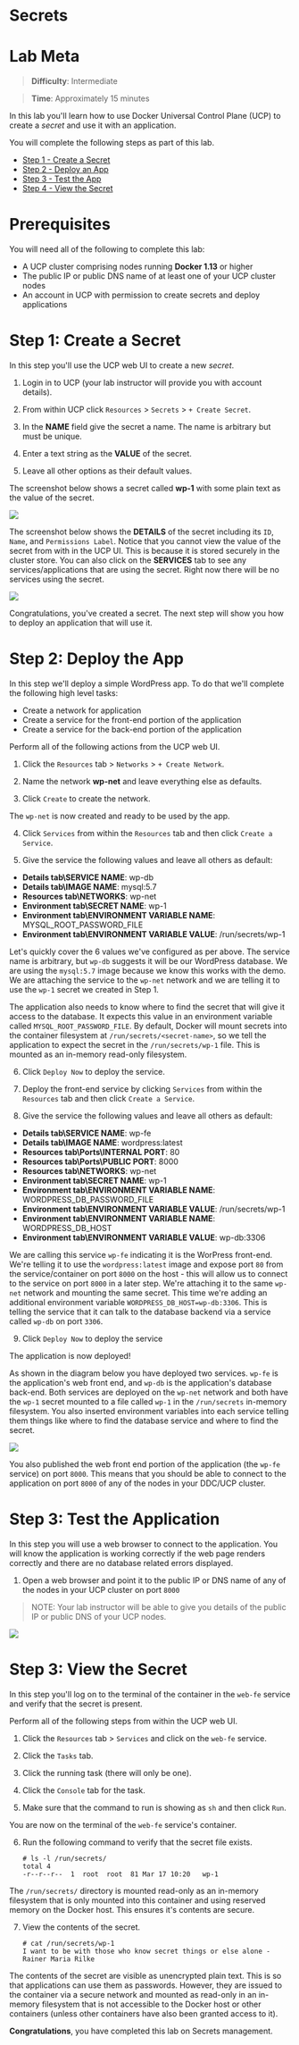 # Secrets

# Lab Meta

> **Difficulty**: Intermediate

> **Time**: Approximately 15 minutes

In this lab you'll learn how to use Docker Universal Control Plane (UCP) to
create a *secret* and use it with an application.

You will complete the following steps as part of this lab.

- [Step 1 - Create a Secret](#secret)
- [Step 2 - Deploy an App](#deploy)
- [Step 3 - Test the App](#test)
- [Step 4 - View the Secret](#view)

# Prerequisites

You will need all of the following to complete this lab:

- A UCP cluster comprising nodes running **Docker 1.13** or higher
- The public IP or public DNS name of at least one of your UCP cluster nodes
- An account in UCP with permission to create secrets and deploy applications


# <a name="secret"></a>Step 1: Create a Secret

In this step you'll use the UCP web UI to create a new *secret*.

1. Login in to UCP (your lab instructor will provide you with account details).

2. From within UCP click `Resources` > `Secrets` > `+ Create Secret`.

3. In the **NAME** field give the secret a name. The name is arbitrary but must
be unique.

4. Enter a text string as the **VALUE** of the secret.

5. Leave all other options as their default values.

  The screenshot below shows a secret called **wp-1** with some plain text as
  the value of the secret.

  ![](images/secret1.png)

The screenshot below shows the **DETAILS** of the secret including its `ID`,
`Name`, and `Permissions Label`. Notice that you cannot view the value of the
secret from with in the UCP UI. This is because it is stored securely in the
cluster store. You can also click on the **SERVICES** tab to see any
services/applications that are using the secret. Right now there will be no
services using the secret.

![](images/secret2.png)

Congratulations, you've created a secret. The next step will show you how to
deploy an application that will use it.


# <a name="deploy"></a>Step 2: Deploy the App

In this step we'll deploy a simple WordPress app. To do that we'll complete the
following high level tasks:

- Create a network for application
- Create a service for the front-end portion of the application
- Create a service for the back-end portion of the application

Perform all of the following actions from the UCP web UI.

1. Click the `Resources` tab > `Networks` > `+ Create Network`.

2. Name the network **wp-net** and leave everything else as defaults.

3. Click `Create` to create the network.

  The `wp-net` is now created and ready to be used by the app.

4. Click `Services` from within the `Resources` tab and then click `Create a
Service`.

5. Give the service the following values and leave all others as default:

  - **Details tab\SERVICE NAME**: wp-db
  - **Details tab\IMAGE NAME**: mysql:5.7
  - **Resources tab\NETWORKS**: wp-net
  - **Environment tab\SECRET NAME**: wp-1
  - **Environment tab\ENVIRONMENT VARIABLE NAME**: MYSQL_ROOT_PASSWORD_FILE
  - **Environment tab\ENVIRONMENT VARIABLE VALUE**: /run/secrets/wp-1  

  Let's quickly cover the 6 values we've configured as per above. The service
  name is arbitrary, but `wp-db` suggests it will be our WordPress database. We
  are using the `mysql:5.7` image because we know this works with the demo. We
  are attaching the service to the `wp-net` network and we are telling it to use
  the `wp-1` secret we created in Step 1.

  The application also needs to know where to find the secret that will give it
  access to the database. It expects this value in an environment variable
  called `MYSQL_ROOT_PASSWORD_FILE`. By default, Docker will mount secrets into
  the container filesystem at `/run/secrets/<secret-name>`, so we tell the
  application to expect the secret in the `/run/secrets/wp-1` file. This is
  mounted as an in-memory read-only filesystem.

6. Click `Deploy Now` to deploy the service.

7. Deploy the front-end service by clicking `Services` from within the
`Resources` tab and then click `Create a Service`.

8. Give the service the following values and leave all others as default:

  - **Details tab\SERVICE NAME**: wp-fe
  - **Details tab\IMAGE NAME**: wordpress:latest
  - **Resources tab\Ports\INTERNAL PORT**: 80
  - **Resources tab\Ports\PUBLIC PORT**: 8000
  - **Resources tab\NETWORKS**: wp-net
  - **Environment tab\SECRET NAME**: wp-1
  - **Environment tab\ENVIRONMENT VARIABLE NAME**: WORDPRESS_DB_PASSWORD_FILE
  - **Environment tab\ENVIRONMENT VARIABLE VALUE**: /run/secrets/wp-1
  - **Environment tab\ENVIRONMENT VARIABLE NAME**: WORDPRESS_DB_HOST
  - **Environment tab\ENVIRONMENT VARIABLE VALUE**: wp-db:3306

  We are calling this service `wp-fe` indicating it is the WorPress front-end.
  We're telling it to use the `wordpress:latest` image and expose port `80` from
  the service/container on port `8000` on the host - this will allow us to
  connect to the service on port `8000` in a later step. We're attaching it to
  the same `wp-net` network and mounting the same secret. This time we're
  adding an additional environment variable `WORDPRESS_DB_HOST=wp-db:3306`.
  This is telling the service that it can talk to the database backend via a
  service called `wp-db` on port `3306`.

9. Click `Deploy Now` to deploy the service

The application is now deployed!

As shown in the diagram below you have deployed two services. `wp-fe` is the
application's web front end, and `wp-db` is the application's database back-end.
Both services are deployed on the `wp-net` network and both have the `wp-1`
secret mounted to a file called `wp-1` in the `/run/secrets` in-memory
filesystem. You also inserted environment variables into each service telling
them things like where to find the database service and where to find the
secret.

![](images/secret3.png)

You also published the web front end portion of the application (the `wp-fe`
  service) on port `8000`. This means that you should be able to connect to the
  application on port `8000` of any of the nodes in your DDC/UCP cluster.


# <a name="test"></a>Step 3: Test the Application

In this step you will use a web browser to connect to the application. You will
know the application is working correctly if the web page renders correctly and
there are no database related errors displayed.

1. Open a web browser and point it to the public IP or DNS name of any of the
nodes in your UCP cluster on port `8000`

  > NOTE: Your lab instructor will be able to give you details of the public IP
or public DNS of your UCP nodes.

  ![](images/secret4.png)


# <a name="view"></a>Step 3: View the Secret

In this step you'll log on to the terminal of the container in the `web-fe`
service and verify that the secret is present.

Perform all of the following steps from within the UCP web UI.

1. Click the `Resources` tab > `Services` and click on the `web-fe` service.

2. Click the `Tasks` tab.

3. Click the running task (there will only be one).

4. Click the `Console` tab for the task.

5. Make sure that the command to run is showing as `sh` and then click `Run`.

  You are now on the terminal of the `web-fe` service's container.

6. Run the following command to verify that the secret file exists.

    ```
    # ls -l /run/secrets/
    total 4
    -r--r--r--  1  root  root  81 Mar 17 10:20   wp-1
    ```

  The `/run/secrets/` directory is mounted read-only as an in-memory
  filesystem that is only mounted into this container and using reserved
  memory on the Docker host. This ensures it's contents are secure.

7. View the contents of the secret.

    ```
    # cat /run/secrets/wp-1
    I want to be with those who know secret things or else alone - Rainer Maria Rilke
    ```

  The contents of the secret are visible as unencrypted plain text. This is so
  that applications can use them as passwords. However, they are issued to the
  container via a secure network and mounted as read-only in an in-memory
  filesystem that is not accessible to the Docker host or other containers
  (unless other containers have also been granted access to it).


**Congratulations**, you have completed this lab on Secrets management.
